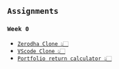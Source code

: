 ## `Assignments` 
### `Week 0`
  -  [`Zerodha Clone 👆🏻`](../Notes%20&%20Code/week_0/Assignments/Zerodha_clone/index.html)
  - [`VScode Clone 👆🏻`](../Notes%20&%20Code/week_0/Assignments/vs%20Code_clone/)
  - [`Portfolio return calculator 👆🏻`](../Notes%20&%20Code/week_0/Assignments/portfolio_return_calc/index.html)


